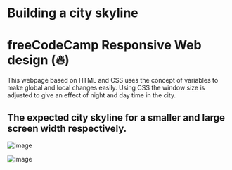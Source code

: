 # Building a city skyline

# freeCodeCamp Responsive Web design (🔥)

This webpage based on HTML and CSS uses the concept of variables to make global and local changes easily. Using CSS the window size is adjusted to give an effect of night and day time in the city.

## The expected city skyline for a smaller and large screen width respectively.

![image](https://github.com/Lily3-2/Web-Design/assets/86070464/78754753-d2a9-480a-b68b-b731fa11c0f9)

![image](https://github.com/Lily3-2/Web-Design/assets/86070464/6fb9baf2-3390-4f64-a73d-5abe43e5c14f)

